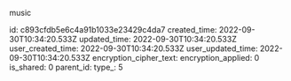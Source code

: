 music

id: c893cfdb5e6c4a91b1033e23429c4da7
created_time: 2022-09-30T10:34:20.533Z
updated_time: 2022-09-30T10:34:20.533Z
user_created_time: 2022-09-30T10:34:20.533Z
user_updated_time: 2022-09-30T10:34:20.533Z
encryption_cipher_text: 
encryption_applied: 0
is_shared: 0
parent_id: 
type_: 5